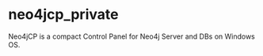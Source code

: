 neo4jcp_private
===============

Neo4jCP is a compact Control Panel for Neo4j Server and DBs on Windows OS.

